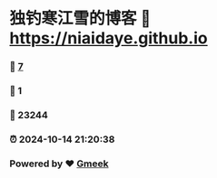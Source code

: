 # 独钓寒江雪的博客 :link: https://niaidaye.github.io 
### :page_facing_up: [7](https://niaidaye.github.io/tag.html) 
### :speech_balloon: 1 
### :hibiscus: 23244 
### :alarm_clock: 2024-10-14 21:20:38 
### Powered by :heart: [Gmeek](https://github.com/Meekdai/Gmeek)
